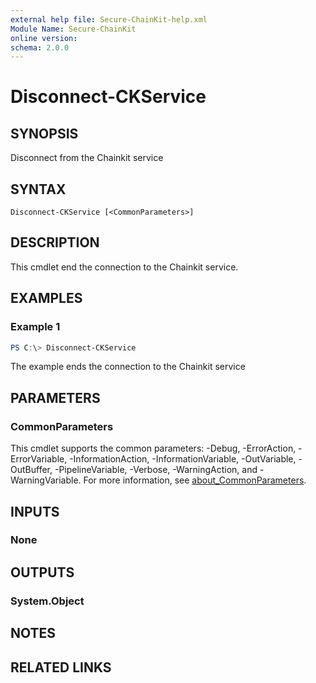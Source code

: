 ```yaml
---
external help file: Secure-ChainKit-help.xml
Module Name: Secure-ChainKit
online version:
schema: 2.0.0
---
```


# Disconnect-CKService

## SYNOPSIS
Disconnect from the Chainkit service

## SYNTAX

```
Disconnect-CKService [<CommonParameters>]
```

## DESCRIPTION
This cmdlet end the connection to the Chainkit service.

## EXAMPLES

### Example 1
```powershell
PS C:\> Disconnect-CKService
```

The example ends the connection to the Chainkit service

## PARAMETERS

### CommonParameters
This cmdlet supports the common parameters: -Debug, -ErrorAction, -ErrorVariable, -InformationAction, -InformationVariable, -OutVariable, -OutBuffer, -PipelineVariable, -Verbose, -WarningAction, and -WarningVariable. For more information, see [about_CommonParameters](http://go.microsoft.com/fwlink/?LinkID=113216).

## INPUTS

### None

## OUTPUTS

### System.Object
## NOTES

## RELATED LINKS
